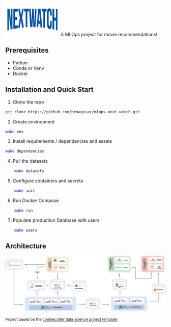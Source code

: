 <!-- Next Watch
==============================

MLOps  MLOps project for movie recommendations. -->

<img src="images/nextwatch.png" alt="Logo" width="170" height="100">
A MLOps project for movie recommendations!

## Prerequisites
- Python
- Conda or Venv
- Docker

## Installation and Quick Start
1. Clone the repo
```sh
git clone https://github.com/brnaguiar/mlops-next-watch.git

```

2. Create environment
```sh
make env
```

3. Install requirements / dependencies and assets
```sh
make dependencies
```

4. Pull the datasets
```sh
    make datasets
```

5. Configure containers and secrets
```sh
    make init
```

6. Run Docker Compose
```sh
    make run
```

7. Populate production Database with users
```sh
    make users
```

## Architecture
<img src="./images/project_diagram.jpg">
<!-- #4. Create a `.env` file (`.env` sample below)#
5. Run the the project!
```sh
make run
```
-->


<!-- PROJECT LOGO -->
<!--
Project Organization
------------

    ├── LICENSE
    ├── Makefile           <- Makefile with commands like `make data` or `make train`
    ├── README.md          <- The top-level README for developers using this project.
    ├── data
    │   ├── external       <- Data from third party sources.
    │   ├── interim        <- Intermediate data that has been transformed.
    │   ├── processed      <- The final, canonical data sets for modeling.
    │   └── raw            <- The original, immutable data dump.
    │
    ├── docs               <- A default Sphinx project; see sphinx-doc.org for details
    │
    ├── models             <- Trained and serialized models, model predictions, or model summaries
    │
    ├── notebooks          <- Jupyter notebooks. Naming convention is a number (for ordering),
    │                         the creator's initials, and a short `-` delimited description, e.g.
    │                         `1.0-jqp-initial-data-exploration`.
    │
    ├── references         <- Data dictionaries, manuals, and all other explanatory materials.
    │
    ├── reports            <- Generated analysis as HTML, PDF, LaTeX, etc.
    │   └── figures        <- Generated graphics and figures to be used in reporting
    │
    ├── requirements.txt   <- The requirements file for reproducing the analysis environment, e.g.
    │                         generated with `pip freeze > requirements.txt`
    │
    ├── setup.py           <- makes project pip installable (pip install -e .) so src can be imported
    ├── src                <- Source code for use in this project.
    │   ├── __init__.py    <- Makes src a Python module
    │   │
    │   ├── data           <- Scripts to download or generate data
    │   │   └── make_dataset.py
    │   │
    │   ├── features       <- Scripts to turn raw data into features for modeling
    │   │   └── build_features.py
    │   │
    │   ├── models         <- Scripts to train models and then use trained models to make
    │   │   │                 predictions
    │   │   ├── predict_model.py
    │   │   └── train_model.py
    │   │
    │   └── visualization  <- Scripts to create exploratory and results oriented visualizations
    │       └── visualize.py
    │
    └── tox.ini            <- tox file with settings for running tox; see tox.readthedocs.io


--------
-->
<p><small>Project based on the <a target="_blank" href="https://drivendata.github.io/cookiecutter-data-science/">cookiecutter data science project template</a>. 

<!-- #cookiecutterdatascience</small></p> -->
